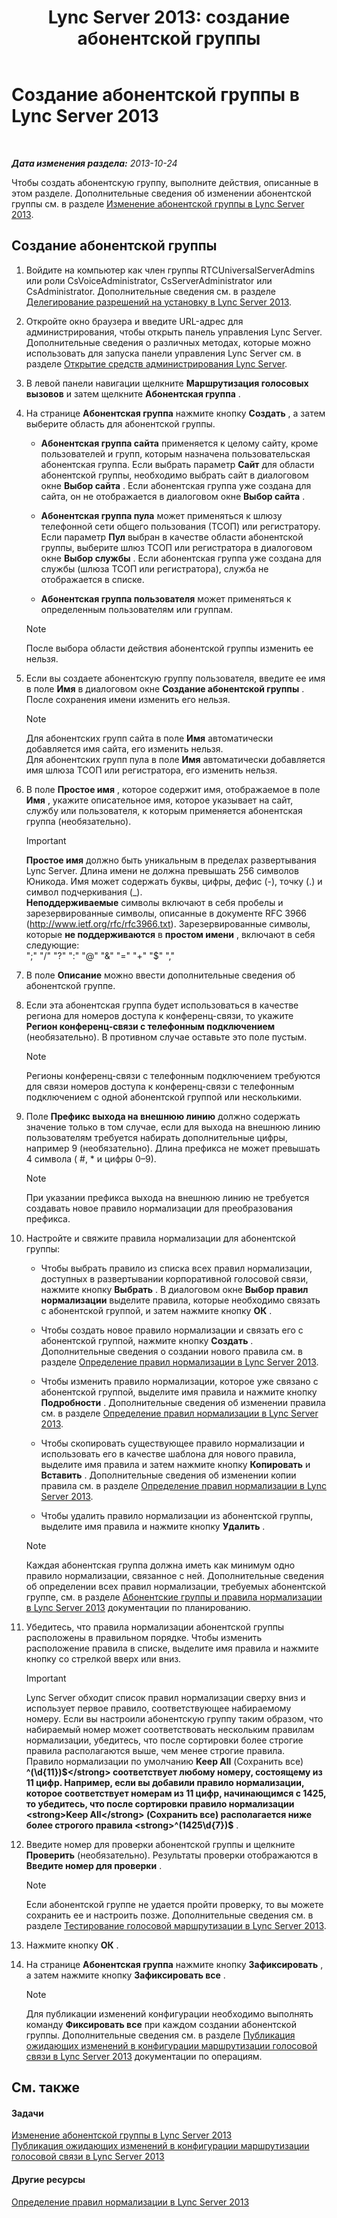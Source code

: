 ﻿---
title: 'Lync Server 2013: создание абонентской группы'
TOCTitle: Создание абонентской группы
ms:assetid: d2fef3d0-7e78-4591-b712-d62ac71d71a5
ms:mtpsurl: https://technet.microsoft.com/ru-ru/library/Gg398909(v=OCS.15)
ms:contentKeyID: 49311266
ms.date: 05/19/2016
mtps_version: v=OCS.15
ms.translationtype: HT
---

# Создание абонентской группы в Lync Server 2013

 

_**Дата изменения раздела:** 2013-10-24_

Чтобы создать абонентскую группу, выполните действия, описанные в этом разделе. Дополнительные сведения об изменении абонентской группы см. в разделе [Изменение абонентской группы в Lync Server 2013](lync-server-2013-modify-a-dial-plan.md).

## Создание абонентской группы

1.  Войдите на компьютер как член группы RTCUniversalServerAdmins или роли CsVoiceAdministrator, CsServerAdministrator или CsAdministrator. Дополнительные сведения см. в разделе [Делегирование разрешений на установку в Lync Server 2013](lync-server-2013-delegate-setup-permissions.md).

2.  Откройте окно браузера и введите URL-адрес для администрирования, чтобы открыть панель управления Lync Server. Дополнительные сведения о различных методах, которые можно использовать для запуска панели управления Lync Server см. в разделе [Открытие средств администрирования Lync Server](lync-server-2013-open-lync-server-administrative-tools.md).

3.  В левой панели навигации щелкните **Маршрутизация голосовых вызовов** и затем щелкните **Абонентская группа** .

4.  На странице **Абонентская группа** нажмите кнопку **Создать** , а затем выберите область для абонентской группы.
    
      - **Абонентская группа сайта** применяется к целому сайту, кроме пользователей и групп, которым назначена пользовательская абонентская группа. Если выбрать параметр **Сайт** для области абонентской группы, необходимо выбрать сайт в диалоговом окне **Выбор сайта** . Если абонентская группа уже создана для сайта, он не отображается в диалоговом окне **Выбор сайта** .
    
      - **Абонентская группа пула** может применяться к шлюзу телефонной сети общего пользования (ТСОП) или регистратору. Если параметр **Пул** выбран в качестве области абонентской группы, выберите шлюз ТСОП или регистратора в диалоговом окне **Выбор службы** . Если абонентская группа уже создана для службы (шлюза ТСОП или регистратора), служба не отображается в списке.
    
      - **Абонентская группа пользователя** может применяться к определенным пользователям или группам.
    
    > [!note]  
    > После выбора области действия абонентской группы изменить ее нельзя.

5.  Если вы создаете абонентскую группу пользователя, введите ее имя в поле **Имя** в диалоговом окне **Создание абонентской группы** . После сохранения имени изменить его нельзя.
    
    > [!note]  
    > Для абонентских групп сайта в поле <strong>Имя</strong> автоматически добавляется имя сайта, его изменить нельзя.<br />    Для абонентских групп пула в поле <strong>Имя</strong> автоматически добавляется имя шлюза ТСОП или регистратора, его изменить нельзя.

6.  В поле **Простое имя** , которое содержит имя, отображаемое в поле **Имя** , укажите описательное имя, которое указывает на сайт, службу или пользователя, к которым применяется абонентская группа (необязательно).
    
    > [!important]  
    > <strong>Простое имя</strong> должно быть уникальным в пределах развертывания Lync Server. Длина имени не должна превышать 256 символов Юникода. Имя может содержать буквы, цифры, дефис (-), точку (.) и символ подчеркивания (_).<br />    <strong>Неподдерживаемые</strong> символы включают в себя пробелы и зарезервированные символы, описанные в документе RFC 3966 (http://www.ietf.org/rfc/rfc3966.txt). Зарезервированные символы, которые <strong>не поддерживаются</strong> в <strong>простом имени</strong> , включают в себя следующие:<br />    &quot;;&quot; &quot;/&quot; &quot;?&quot; &quot;:&quot; &quot;@&quot; &quot;&amp;&quot; &quot;=&quot; &quot;+&quot; &quot;$&quot; &quot;,&quot;

7.  В поле **Описание** можно ввести дополнительные сведения об абонентской группе.

8.  Если эта абонентская группа будет использоваться в качестве региона для номеров доступа к конференц-связи, то укажите **Регион конференц-связи с телефонным подключением** (необязательно). В противном случае оставьте это поле пустым.
    
    > [!note]  
    > Регионы конференц-связи с телефонным подключением требуются для связи номеров доступа к конференц-связи с телефонным подключением с одной абонентской группой или несколькими.

9.  Поле **Префикс выхода на внешнюю линию** должно содержать значение только в том случае, если для выхода на внешнюю линию пользователям требуется набирать дополнительные цифры, например 9 (необязательно). Длина префикса не может превышать 4 символа ( \#, \* и цифры 0–9).
    
    > [!note]  
    > При указании префикса выхода на внешнюю линию не требуется создавать новое правило нормализации для преобразования префикса.

10. Настройте и свяжите правила нормализации для абонентской группы:
    
      - Чтобы выбрать правило из списка всех правил нормализации, доступных в развертывании корпоративной голосовой связи, нажмите кнопку **Выбрать** . В диалоговом окне **Выбор правил нормализации** выделите правила, которые необходимо связать с абонентской группой, и затем нажмите кнопку **ОК** .
    
      - Чтобы создать новое правило нормализации и связать его с абонентской группой, нажмите кнопку **Создать** . Дополнительные сведения о создании нового правила см. в разделе [Определение правил нормализации в Lync Server 2013](lync-server-2013-defining-normalization-rules.md).
    
      - Чтобы изменить правило нормализации, которое уже связано с абонентской группой, выделите имя правила и нажмите кнопку **Подробности** . Дополнительные сведения об изменении правила см. в разделе [Определение правил нормализации в Lync Server 2013](lync-server-2013-defining-normalization-rules.md).
    
      - Чтобы скопировать существующее правило нормализации и использовать его в качестве шаблона для нового правила, выделите имя правила и затем нажмите кнопку **Копировать** и **Вставить** . Дополнительные сведения об изменении копии правила см. в разделе [Определение правил нормализации в Lync Server 2013](lync-server-2013-defining-normalization-rules.md).
    
      - Чтобы удалить правило нормализации из абонентской группы, выделите имя правила и нажмите кнопку **Удалить** .
    
    > [!note]  
    > Каждая абонентская группа должна иметь как минимум одно правило нормализации, связанное с ней. Дополнительные сведения об определении всех правил нормализации, требуемых абонентской группе, см. в разделе <a href="lync-server-2013-dial-plans-and-normalization-rules.md">Абонентские группы и правила нормализации в Lync Server 2013</a> документации по планированию.

11. Убедитесь, что правила нормализации абонентской группы расположены в правильном порядке. Чтобы изменить расположение правила в списке, выделите имя правила и нажмите кнопку со стрелкой вверх или вниз.
    
    > [!important]  
    > Lync Server обходит список правил нормализации сверху вниз и использует первое правило, соответствующее набираемому номеру. Если вы настроили абонентскую группу таким образом, что набираемый номер может соответствовать нескольким правилам нормализации, убедитесь, что после сортировки более строгие правила располагаются выше, чем менее строгие правила.<br />    Правило нормализации по умолчанию <strong>Keep All</strong> (Сохранить все) <strong>^(\d{11})$</strong> соответствует любому номеру, состоящему из 11 цифр. Например, если вы добавили правило нормализации, которое соответствует номерам из 11 цифр, начинающимся с 1425, то убедитесь, что после сортировки правило нормализации <strong>Keep All</strong> (Сохранить все) располагается ниже более строгого правила <strong>^(1425\d{7})$</strong> .

12. Введите номер для проверки абонентской группы и щелкните **Проверить** (необязательно). Результаты проверки отображаются в **Введите номер для проверки** .
    
    > [!note]  
    > Если абонентской группе не удается пройти проверку, то вы можете сохранить ее и настроить позже. Дополнительные сведения см. в разделе <a href="lync-server-2013-test-voice-routing.md">Тестирование голосовой маршрутизации в Lync Server 2013</a>.

13. Нажмите кнопку **ОК** .

14. На странице **Абонентская группа** нажмите кнопку **Зафиксировать** , а затем нажмите кнопку **Зафиксировать все** .
    
    > [!note]  
    > Для публикации изменений конфигурации необходимо выполнять команду <strong>Фиксировать все</strong> при каждом создании абонентской группы. Дополнительные сведения см. в разделе <a href="lync-server-2013-publish-pending-changes-to-the-voice-routing-configuration.md">Публикация ожидающих изменений в конфигурации маршрутизации голосовой связи в Lync Server 2013</a> документации по операциям.

## См. также

#### Задачи

[Изменение абонентской группы в Lync Server 2013](lync-server-2013-modify-a-dial-plan.md)  
[Публикация ожидающих изменений в конфигурации маршрутизации голосовой связи в Lync Server 2013](lync-server-2013-publish-pending-changes-to-the-voice-routing-configuration.md)  

#### Другие ресурсы

[Определение правил нормализации в Lync Server 2013](lync-server-2013-defining-normalization-rules.md)


